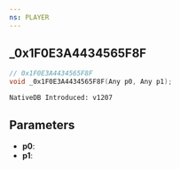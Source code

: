 ```yaml
---
ns: PLAYER
---
```

## _0x1F0E3A4434565F8F

```c
// 0x1F0E3A4434565F8F
void _0x1F0E3A4434565F8F(Any p0, Any p1);
```

```
NativeDB Introduced: v1207
```

## Parameters
* **p0**:
* **p1**:
